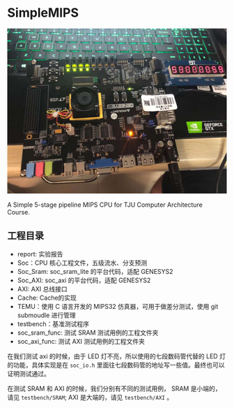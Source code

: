 # SimpleMIPS

![](static/run.jpg)

A Simple 5-stage pipeline MIPS CPU for TJU Computer Architecture Course.

## 工程目录
- report: 实验报告
- Soc：CPU 核心工程文件，五级流水、分支预测
- Soc_Sram: soc_sram_lite 的平台代码，适配 GENESYS2
- Soc_AXI: soc_axi 的平台代码，适配 GENESYS2
- AXI: AXI 总线接口
- Cache: Cache的实现
- TEMU：使用 C 语言开发的 MIPS32 仿真器，可用于做差分测试，使用 git submoudle 进行管理
- testbench：基准测试程序
- soc_sram_func: 测试 SRAM 测试用例的工程文件夹
- soc_axi_func: 测试 AXI 测试用例的工程文件夹

在我们测试 axi 的时候，由于 LED 灯不亮，所以使用的七段数码管代替的 LED 灯的功能，具体实现是在 `soc_io.h` 里面往七段数码管的地址写一些值。最终也可以证明测试通过。

在测试 SRAM 和 AXI 的时候，我们分别有不同的测试用例， SRAM 是小端的，请见 `testbench/SRAM`;  AXI 是大端的，请见 `testbench/AXI` 。
